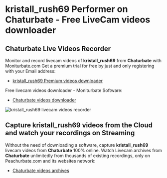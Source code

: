 # kristall_rush69 Performer on Chaturbate - Free LiveCam videos downloader

## Chaturbate Live Videos Recorder

Monitor and record livecam videos of **kristall_rush69** from **Chaturbate** with Moniturbate.com
Get a premium trial for free by just and only registering with your Email address:
* [kristall_rush69 Premium videos downloader](https://moniturbate.com/request-demo-licence-key.html)

Free livecam videos downloader - Moniturbate Software:
* [Chaturbate videos downloader](https://moniturbate.com/moniturbate-download-software.html)

![kristall_rush69 livecam videos recorder](https://peachurnet.com/templates/moniturbate-software.png)


## Capture kristall_rush69 videos from the Cloud and watch your recordings on Streaming

Without the need of downloading a software, capture **kristall_rush69** livecam videos from **Chaturbate** 100% online.
Watch Livecam archives from **Chaturbate** unlimitedly from thousands of existing recordings, only on Peachurbate.com and its websites network:
* [Chaturbate videos archives](https://peachurnet.com/)